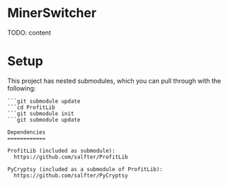 MinerSwitcher
=============

TODO: content

Setup
=====

This project has nested submodules, which you can pull through with the
following:

```git submodule init
```git submodule update
```cd ProfitLib
```git submodule init
```git submodule update

Dependencies
============

ProfitLib (included as submodule):
  https://github.com/salfter/ProfitLib

PyCryptsy (included as a submodule of ProfitLib):
  https://github.com/salfter/PyCryptsy    